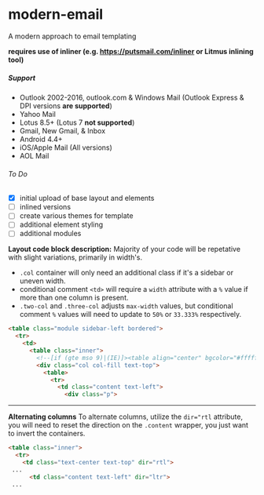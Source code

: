 # modern-email
A modern approach to email templating

**requires use of inliner (e.g. https://putsmail.com/inliner or Litmus inlining tool)**

##### Support
- Outlook 2002-2016, outlook.com & Windows Mail (Outlook Express & DPI versions **are supported**)
- Yahoo Mail
- Lotus 8.5+ (Lotus 7 **not supported**)
- Gmail, New Gmail, & Inbox
- Android 4.4+
- iOS/Apple Mail (All versions)
- AOL Mail

###### To Do
- [x] initial upload of base layout and elements
- [ ] inlined versions
- [ ] create various themes for template
- [ ] additional element styling
- [ ] additional modules

**Layout code block description:**
Majority of your code will be repetative with slight variations, primarily in width's.

+ `.col` container will only need an additional class if it's a sidebar or uneven width.
+ conditional comment `<td>` will require a `width` attribute with a `%` value if more than one column is present.
+ `.two-col` and `.three-col` adjusts `max-width` values, but conditional comment `%` values will need to update to `50%` or `33.333%` respectively.

```HTML
<table class="module sidebar-left bordered">
  <tr>
    <td>
      <table class="inner">
        <!--[if (gte mso 9)|(IE)]><table align="center" bgcolor="#ffffff" border="0" cellpadding="0" cellspacing="0" width="638"><tr><td align="center" style="font-size:0" valign="top""><![endif]-->
        <div class="col col-fill text-top">
          <table>
            <tr>
              <td class="content text-left">
                <div class="p">
```

---

**Alternating columns**
To alternate columns, utilize the `dir="rtl` attribute, you will need to reset the direction on the `.content` wrapper, you just want to invert the containers.

```HTML
<table class="inner">
  <tr>
    <td class="text-center text-top" dir="rtl">
 ... 
      <td class="content text-left" dir="ltr">
 ...

```
